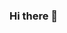 ### Hi there 👋

<!--
**mehrdadvnn/Mehrdadvnn** is a ✨ _special_ ✨ repository because its `README.md` (this file) appears on your GitHub profile.

Here are some ideas to get you started:

- 🔭 I’m currently working on the Pethrochimiali
- 🌱 I’m currently learning English
- 👯 I’m Merrid
- 🤔 I’m looking for help with Geth
- 💬 Do not Ask me 
- 📫 How to reach me: ...
- 😄 Pronouns: ...
- ⚡ Fun fact: ...
-->
